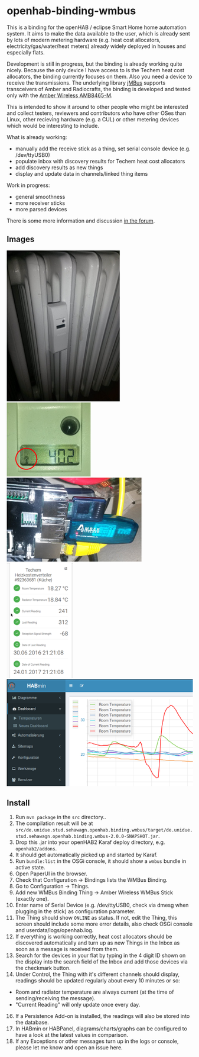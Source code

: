 # openhab-binding-wmbus

This is a binding for the openHAB / eclipse Smart Home home automation system. It aims to make the data available to the user, which is already sent by lots of modern metering hardware (e.g. heat cost allocators, electricity/gas/water/heat meters) already widely deployed in houses and especially flats.

Development is still in progress, but the binding is already working quite nicely. Because the only device I have access to is the Techem heat cost allocators, the binding currently focuses on them. Also you need a device to receive the transmissions. The underlying library [jMBus](https://www.openmuc.org/m-bus/) supports transceivers of Amber and Radiocrafts, the binding is developed and tested only with the [Amber Wireless AMB8465-M](https://www.amber-wireless.de/de/produkte/wireless-m-bus/alle-usb-sticks/wireless-m-bus-868-mhz-usb-stick-int-antenne-amb8465-m.html).

This is intended to show it around to other people who might be interested and collect testers, reviewers and contributors who have other OSes than Linux, other recieving hardware (e.g. a CUL) or other metering devices which would be interesting to include.

What is already working:
* manually add the receive stick as a thing, set serial console device (e.g. /dev/ttyUSB0)
* populate inbox with discovery results for Techem heat cost allocators
* add discovery results as new things
* display and update data in channels/linked thing items

Work in progress:
* general smoothness
* more receiver sticks
* more parsed devices

There is some more information and discussion [in the forum](https://community.openhab.org/t/new-binding-wireless-m-bus-techem-heat-cost-allocators/16974).

## Images

![A Techem Heat Cost Allocator on the radiator](techem.jpg)
![The display, showing radio mode](techem_remote.jpg)
![Amber Wireless Stick on the RaspberryPi](raspiamber.jpg)
![The Thing in the Control Screen](control.png)
![Diagram in HABmin, fed by several HKVs ](diagrams.png)


## Install

1. Run `mvn package` in the `src` directory..
2. The compilation result will be at `src/de.unidue.stud.sehawagn.openhab.binding.wmbus/target/de.unidue.stud.sehawagn.openhab.binding.wmbus-2.0.0-SNAPSHOT.jar`.
3. Drop this .jar into your openHAB2 Karaf deploy directory, e.g. `openhab2/addons`.
4. It should get automatically picked up and started by Karaf. 
5. Run `bundle:list` in the OSGi console, it should show a `wmbus` bundle in active state.
6. Open PaperUI in the browser.
7. Check that Configuration -> Bindings lists the WMBus Binding.
8. Go to Configuration -> Things.
9. Add new WMBus Binding Thing -> Amber Wireless WMBus Stick (exactly one).
11. Enter name of Serial Device (e.g. /dev/ttyUSB0, check via dmesg when plugging in the stick) as configuration parameter.
12. The Thing should show `ONLINE` as status. If not, edit the Thing, this screen should include some more error details, also check OSGi console and userdata/logs/openhab.log.
13. If everything is working correctly, heat cost allocators should be discovered automatically and turn up as new Things in the Inbox as soon as a message is received from them.
14. Search for the devices in your flat by typing in the 4 digit ID shown on the display into the search field of the Inbox and add those devices via the checkmark button.
15. Under Control, the Thing with it's different channels should display, readings should be updated regularly about every 10 minutes or so:
* Room and radiator temperature are always current (at the time of sending/receiving the message).
* "Current Reading" will only update once every day.
16. If a Persistence Add-on is installed, the readings will also be stored into the database.
17. In HABmin or HABPanel, diagrams/charts/graphs can be configured to have a look at the latest values in comparison.
18. If any Exceptions or other messages turn up in the logs or console, please let me know and open an issue here.
